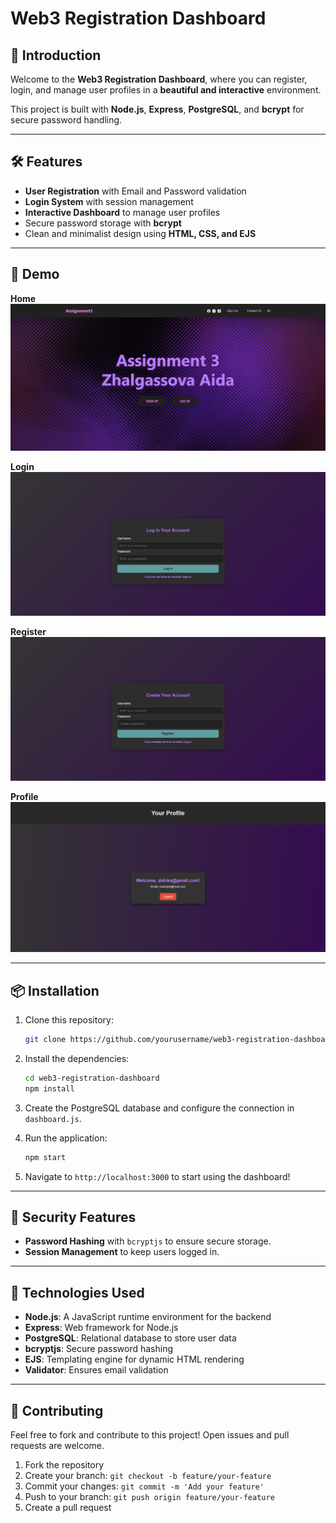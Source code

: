 # Web3 Registration Dashboard 

## 🚀 Introduction
Welcome to the **Web3 Registration Dashboard**, where you can register, login, and manage user profiles in a **beautiful and interactive** environment.

This project is built with **Node.js**, **Express**, **PostgreSQL**, and **bcrypt** for secure password handling.

---

## 🛠️ Features

- **User Registration** with Email and Password validation
- **Login System** with session management
- **Interactive Dashboard** to manage user profiles
- Secure password storage with **bcrypt**
- Clean and minimalist design using **HTML, CSS, and EJS**

---

## 🎨 Demo
**Home**
![Image alt](https://github.com/zhxauda9/WEB_Assignment3/blob/main/assets/home.png)

**Login**
![Image alt](https://github.com/zhxauda9/WEB_Assignment3/blob/main/assets/login.png)

**Register**
![Image alt](https://github.com/zhxauda9/WEB_Assignment3/blob/main/assets/register.png)

**Profile**
![Image alt](https://github.com/zhxauda9/WEB_Assignment3/blob/main/assets/profile.png)

---

## 📦 Installation

1. Clone this repository:
    ```bash
    git clone https://github.com/yourusername/web3-registration-dashboard.git
    ```

2. Install the dependencies:
    ```bash
    cd web3-registration-dashboard
    npm install
    ```

3. Create the PostgreSQL database and configure the connection in `dashboard.js`.

4. Run the application:
    ```bash
    npm start
    ```

5. Navigate to `http://localhost:3000` to start using the dashboard!

---

## 🔐 Security Features

- **Password Hashing** with `bcryptjs` to ensure secure storage.
- **Session Management** to keep users logged in.

---

## 🖤 Technologies Used

- **Node.js**: A JavaScript runtime environment for the backend
- **Express**: Web framework for Node.js
- **PostgreSQL**: Relational database to store user data
- **bcryptjs**: Secure password hashing
- **EJS**: Templating engine for dynamic HTML rendering
- **Validator**: Ensures email validation

---

## 🌟 Contributing

Feel free to fork and contribute to this project! Open issues and pull requests are welcome.

1. Fork the repository
2. Create your branch: `git checkout -b feature/your-feature`
3. Commit your changes: `git commit -m 'Add your feature'`
4. Push to your branch: `git push origin feature/your-feature`
5. Create a pull request
